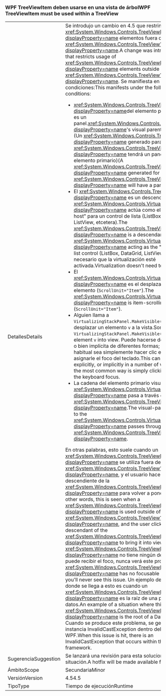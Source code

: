 ### <a name="wpf-treeviewitem-must-be-used-within-a-treeview"></a><span data-ttu-id="c27a6-101">WPF TreeViewItem deben usarse en una vista de árbol</span><span class="sxs-lookup"><span data-stu-id="c27a6-101">WPF TreeViewItem must be used within a TreeView</span></span>

|   |   |
|---|---|
|<span data-ttu-id="c27a6-102">Detalles</span><span class="sxs-lookup"><span data-stu-id="c27a6-102">Details</span></span>|<span data-ttu-id="c27a6-103">Se introdujo un cambio en 4.5 que restringe el uso de <xref:System.Windows.Controls.TreeViewItem?displayProperty=name> elementos fuera de un <xref:System.Windows.Controls.TreeView?displayProperty=name>.</span><span class="sxs-lookup"><span data-stu-id="c27a6-103">A change was introduced in 4.5 that restricts usage of <xref:System.Windows.Controls.TreeViewItem?displayProperty=name> elements outside of a <xref:System.Windows.Controls.TreeView?displayProperty=name>.</span></span> <span data-ttu-id="c27a6-104">Se manifiesta en las siguientes condiciones:</span><span class="sxs-lookup"><span data-stu-id="c27a6-104">This manifests under the following conditions:</span></span><ul><li><span data-ttu-id="c27a6-105"><xref:System.Windows.Controls.TreeViewItem?displayProperty=name>del elemento primario visual no es un panel.</span><span class="sxs-lookup"><span data-stu-id="c27a6-105"><xref:System.Windows.Controls.TreeViewItem?displayProperty=name>'s visual parent is not a panel.</span></span> <span data-ttu-id="c27a6-106">(Un <xref:System.Windows.Controls.TreeViewItem?displayProperty=name> generado para un <xref:System.Windows.Controls.TreeView?displayProperty=name> tendrá un panel como su elemento primario)</span><span class="sxs-lookup"><span data-stu-id="c27a6-106">(A <xref:System.Windows.Controls.TreeViewItem?displayProperty=name> generated for a <xref:System.Windows.Controls.TreeView?displayProperty=name> will have a panel as its parent)</span></span></li><li><span data-ttu-id="c27a6-107">El <xref:System.Windows.Controls.TreeViewItem?displayProperty=name> es un descendiente de un <xref:System.Windows.Controls.VirtualizingStackPanel?displayProperty=name> actúa como el &quot;elementos host&quot; para un control de lista (ListBox, DataGrid, ListView, etcetera).</span><span class="sxs-lookup"><span data-stu-id="c27a6-107">The <xref:System.Windows.Controls.TreeViewItem?displayProperty=name> is a descendant of a <xref:System.Windows.Controls.VirtualizingStackPanel?displayProperty=name> acting as the &quot;items host&quot; for a list control (ListBox, DataGrid, ListView, etc.).</span></span> <span data-ttu-id="c27a6-108">No es necesario que la virtualización esté activada.</span><span class="sxs-lookup"><span data-stu-id="c27a6-108">Virtualization doesn't need to be enabled.</span></span></li><li><span data-ttu-id="c27a6-109">El <xref:System.Windows.Controls.VirtualizingStackPanel?displayProperty=name> es el desplazamiento de elemento (<code>ScrollUnit=&quot;Item&quot;</code>).</span><span class="sxs-lookup"><span data-stu-id="c27a6-109">The <xref:System.Windows.Controls.VirtualizingStackPanel?displayProperty=name> is item-scrolling (<code>ScrollUnit=&quot;Item&quot;</code>).</span></span></li><li><span data-ttu-id="c27a6-110">Alguien llama a <code>VirtualizingStackPanel.MakeVisible(v)</code> para desplazar un elemento <code>v</code> a la vista.</span><span class="sxs-lookup"><span data-stu-id="c27a6-110">Someone calls <code>VirtualizingStackPanel.MakeVisible(v)</code> to scroll an element <code>v</code> into view.</span></span> <span data-ttu-id="c27a6-111">Puede hacerse de forma explícita, o bien implícita de diferentes formas; tal vez la más habitual sea simplemente hacer clic en <code>v</code> para asignarle el foco del teclado.</span><span class="sxs-lookup"><span data-stu-id="c27a6-111">This can be done explicitly, or implicitly in a number of ways; perhaps the most common way is simply clicking on <code>v</code> to give it the keyboard focus.</span></span></li><li><span data-ttu-id="c27a6-112">La cadena del elemento primario visual desde <code>v</code> a la <xref:System.Windows.Controls.VirtualizingStackPanel?displayProperty=name> pasa a través de la <xref:System.Windows.Controls.TreeViewItem?displayProperty=name>.</span><span class="sxs-lookup"><span data-stu-id="c27a6-112">The visual-parent chain from <code>v</code> to the <xref:System.Windows.Controls.VirtualizingStackPanel?displayProperty=name> passes through the <xref:System.Windows.Controls.TreeViewItem?displayProperty=name>.</span></span></li></ul><span data-ttu-id="c27a6-113">En otras palabras, esto suele cuando un <xref:System.Windows.Controls.TreeViewItem?displayProperty=name> se utiliza fuera de un <xref:System.Windows.Controls.TreeView?displayProperty=name>, y el usuario hace clic en un descendiente de la <xref:System.Windows.Controls.TreeViewItem?displayProperty=name> para volver a ponerlo en la vista.</span><span class="sxs-lookup"><span data-stu-id="c27a6-113">In other words, this is seen when a <xref:System.Windows.Controls.TreeViewItem?displayProperty=name> is used outside of a <xref:System.Windows.Controls.TreeView?displayProperty=name>, and the user clicks on a descendant of the <xref:System.Windows.Controls.TreeViewItem?displayProperty=name> to bring it into view.</span></span> <span data-ttu-id="c27a6-114">Si el <xref:System.Windows.Controls.TreeViewItem?displayProperty=name> no tiene ningún descendiente puede recibir el foco, nunca verá este problema.</span><span class="sxs-lookup"><span data-stu-id="c27a6-114">If the <xref:System.Windows.Controls.TreeViewItem?displayProperty=name> has no focusable descendants, you'll never see this issue.</span></span> <span data-ttu-id="c27a6-115">Un ejemplo de una situación donde se llega a esto es cuando un <xref:System.Windows.Controls.TreeViewItem?displayProperty=name> es la raíz de una plantilla de datos.</span><span class="sxs-lookup"><span data-stu-id="c27a6-115">An example of a situation where this is hit is when a <xref:System.Windows.Controls.TreeViewItem?displayProperty=name> is the root of a DataTemplate.</span></span> <span data-ttu-id="c27a6-116">Cuando se produce este problema, se genera una instancia InvalidCastException dentro del marco de WPF.</span><span class="sxs-lookup"><span data-stu-id="c27a6-116">When this issue is hit, there is an InvalidCastException that occurs within the WPF framework.</span></span>|
|<span data-ttu-id="c27a6-117">Sugerencia</span><span class="sxs-lookup"><span data-stu-id="c27a6-117">Suggestion</span></span>|<span data-ttu-id="c27a6-118">Se lanzará una revisión para esta solucionar esta situación.</span><span class="sxs-lookup"><span data-stu-id="c27a6-118">A hotfix will be made available for this.</span></span>|
|<span data-ttu-id="c27a6-119">Ámbito</span><span class="sxs-lookup"><span data-stu-id="c27a6-119">Scope</span></span>|<span data-ttu-id="c27a6-120">Secundaria</span><span class="sxs-lookup"><span data-stu-id="c27a6-120">Minor</span></span>|
|<span data-ttu-id="c27a6-121">Versión</span><span class="sxs-lookup"><span data-stu-id="c27a6-121">Version</span></span>|<span data-ttu-id="c27a6-122">4.5</span><span class="sxs-lookup"><span data-stu-id="c27a6-122">4.5</span></span>|
|<span data-ttu-id="c27a6-123">Tipo</span><span class="sxs-lookup"><span data-stu-id="c27a6-123">Type</span></span>|<span data-ttu-id="c27a6-124">Tiempo de ejecución</span><span class="sxs-lookup"><span data-stu-id="c27a6-124">Runtime</span></span>|

